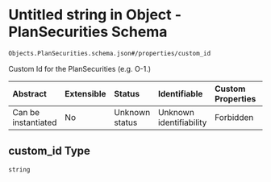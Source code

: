 # Untitled string in Object - PlanSecurities Schema

```txt
Objects.PlanSecurities.schema.json#/properties/custom_id
```

Custom Id for the PlanSecurities (e.g. O-1.)

| Abstract            | Extensible | Status         | Identifiable            | Custom Properties | Additional Properties | Access Restrictions | Defined In                                                                                  |
| :------------------ | :--------- | :------------- | :---------------------- | :---------------- | :-------------------- | :------------------ | :------------------------------------------------------------------------------------------ |
| Can be instantiated | No         | Unknown status | Unknown identifiability | Forbidden         | Allowed               | none                | [PlanSecurities.schema.json*](../objects/PlanSecurities.schema.json "open original schema") |

## custom_id Type

`string`
